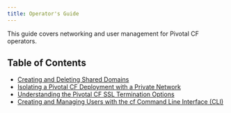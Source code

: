 ```yaml
---
title: Operator's Guide
---
```


This guide covers networking and user management for Pivotal CF operators.

<h2>Table of Contents</h2>

* [Creating and Deleting Shared Domains](./domains.html)
* [Isolating a Pivotal CF Deployment with a Private Network](./private_networks.html)
* [Understanding the Pivotal CF SSL Termination Options](./ssl-term.html)
* [Creating and Managing Users with the cf Command Line Interface (CLI)](./cli-user-management.html)
